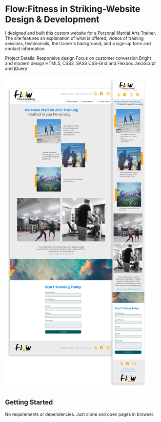 Flow:Fitness in Striking-Website Design & Development
============================================================

I designed and built this custom website for a Personal Martial Arts Trainer. 
The site features an explanation of what is offered, videos of training sessions, 
testimonials, the trainer's background, and a sign-up form and contact information.

Project Details:
Responsive design
Focus on customer conversion
Bright and modern design
HTML5, CSS3, SASS
CSS-Grid and Flexbox
JavaScript and jQuery

![alt tag](https://github.com/annalenadavis/bootstrap-portfolio/blob/master/img/flow/finaldesign.jpg "Site Design")

Getting Started
-------------------------------
No requirements or dependencies. Just clone and open pages in browser.
